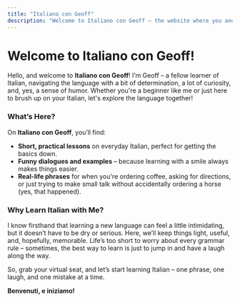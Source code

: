 ```yaml
---
title: "Italiano con Geoff"
description: "Welcome to Italiano con Geoff – the website where you and I learn Italian together! Join me for simple lessons, everyday phrases, and a touch of humor to make the journey fun."
---
```


# Welcome to Italiano con Geoff!

Hello, and welcome to **Italiano con Geoff**! I’m Geoff – a fellow learner of Italian, navigating the language with a bit of determination, a lot of curiosity, and, yes, a sense of humor. Whether you're a beginner like me or just here to brush up on your Italian, let's explore the language together!

### What’s Here?

On **Italiano con Geoff**, you’ll find:
- **Short, practical lessons** on everyday Italian, perfect for getting the basics down.
- **Funny dialogues and examples** – because learning with a smile always makes things easier.
- **Real-life phrases** for when you're ordering coffee, asking for directions, or just trying to make small talk without accidentally ordering a horse (yes, that happened).

### Why Learn Italian with Me?

I know firsthand that learning a new language can feel a little intimidating, but it doesn’t have to be dry or serious. Here, we’ll keep things light, useful, and, hopefully, memorable. Life’s too short to worry about every grammar rule – sometimes, the best way to learn is just to jump in and have a laugh along the way.

So, grab your virtual seat, and let’s start learning Italian – one phrase, one laugh, and one mistake at a time.

**Benvenuti, e iniziamo!**
